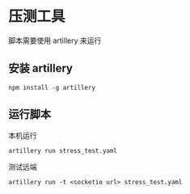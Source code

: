 # 压测工具

脚本需要使用 artillery 来运行

## 安装 artillery

```
npm install -g artillery
```

## 运行脚本

本机运行
```
artillery run stress_test.yaml
```

测试远端
```
artillery run -t <socketio url> stress_test.yaml
```